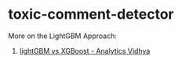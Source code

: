 # toxic-comment-detector

More on the LightGBM Approach:
1. [lightGBM vs XGBoost - Analytics Vidhya](https://www.analyticsvidhya.com/blog/2017/06/which-algorithm-takes-the-crown-light-gbm-vs-xgboost/)
